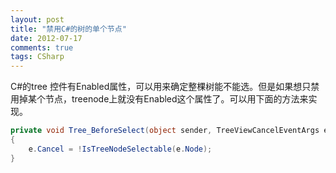 ```yaml
---
layout: post
title: "禁用C#的树的单个节点"
date: 2012-07-17
comments: true
tags: CSharp
---
```

C#的tree 控件有Enabled属性，可以用来确定整棵树能不能选。但是如果想只禁用掉某个节点，treenode上就没有Enabled这个属性了。可以用下面的方法来实现。

```csharp
private void Tree_BeforeSelect(object sender, TreeViewCancelEventArgs e)
{
    e.Cancel = !IsTreeNodeSelectable(e.Node);
}
```